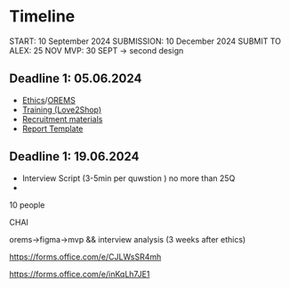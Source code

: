 # Timeline

START: 10 September 2024
SUBMISSION: 10 December 2024
SUBMIT TO ALEX: 25 NOV
MVP: 30 SEPT -> second design


## Deadline 1: 05.06.2024

- [Ethics](https://www.bristol.ac.uk/education/research/networks/ethicscommittee/procedures/)/[OREMS](https://orems.bristol.ac.uk/ActivityForm/Index)
- [Training (Love2Shop)](https://www.love2shop.co.uk/)
- [Recruitment materials](https://www.canva.com/en_gb/)
- [Report Template](https://www.overleaf.com/read/bsfddcbtrnsn#2df56f)

## Deadline 1: 19.06.2024

- Interview Script (3-5min per quwstion ) no more than 25Q 
- 
10 people

CHAI

orems->figma->mvp && interview analysis (3 weeks after ethics)

https://forms.office.com/e/CJLWsSR4mh

https://forms.office.com/e/inKqLh7JE1